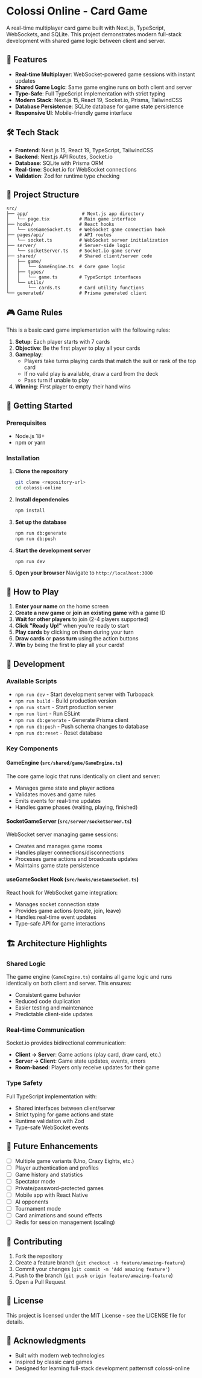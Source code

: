 # Colossi Online - Card Game

A real-time multiplayer card game built with Next.js, TypeScript, WebSockets, and SQLite. This project demonstrates modern full-stack development with shared game logic between client and server.

## 🚀 Features

- **Real-time Multiplayer**: WebSocket-powered game sessions with instant updates
- **Shared Game Logic**: Same game engine runs on both client and server
- **Type-Safe**: Full TypeScript implementation with strict typing
- **Modern Stack**: Next.js 15, React 19, Socket.io, Prisma, TailwindCSS
- **Database Persistence**: SQLite database for game state persistence
- **Responsive UI**: Mobile-friendly game interface

## 🛠️ Tech Stack

- **Frontend**: Next.js 15, React 19, TypeScript, TailwindCSS
- **Backend**: Next.js API Routes, Socket.io
- **Database**: SQLite with Prisma ORM
- **Real-time**: Socket.io for WebSocket connections
- **Validation**: Zod for runtime type checking

## 📁 Project Structure

```
src/
├── app/                    # Next.js app directory
│   └── page.tsx           # Main game interface
├── hooks/                 # React hooks
│   └── useGameSocket.ts   # WebSocket game connection hook
├── pages/api/             # API routes
│   └── socket.ts          # WebSocket server initialization
├── server/                # Server-side logic
│   └── socketServer.ts    # Socket.io game server
├── shared/                # Shared client/server code
│   ├── game/
│   │   └── GameEngine.ts  # Core game logic
│   ├── types/
│   │   └── game.ts        # TypeScript interfaces
│   └── utils/
│       └── cards.ts       # Card utility functions
└── generated/             # Prisma generated client
```

## 🎮 Game Rules

This is a basic card game implementation with the following rules:

1. **Setup**: Each player starts with 7 cards
2. **Objective**: Be the first player to play all your cards
3. **Gameplay**: 
   - Players take turns playing cards that match the suit or rank of the top card
   - If no valid play is available, draw a card from the deck
   - Pass turn if unable to play
4. **Winning**: First player to empty their hand wins

## 🚀 Getting Started

### Prerequisites

- Node.js 18+ 
- npm or yarn

### Installation

1. **Clone the repository**
   ```bash
   git clone <repository-url>
   cd colossi-online
   ```

2. **Install dependencies**
   ```bash
   npm install
   ```

3. **Set up the database**
   ```bash
   npm run db:generate
   npm run db:push
   ```

4. **Start the development server**
   ```bash
   npm run dev
   ```

5. **Open your browser**
   Navigate to `http://localhost:3000`

## 🎯 How to Play

1. **Enter your name** on the home screen
2. **Create a new game** or **join an existing game** with a game ID
3. **Wait for other players** to join (2-4 players supported)
4. **Click "Ready Up!"** when you're ready to start
5. **Play cards** by clicking on them during your turn
6. **Draw cards** or **pass turn** using the action buttons
7. **Win** by being the first to play all your cards!

## 🔧 Development

### Available Scripts

- `npm run dev` - Start development server with Turbopack
- `npm run build` - Build production version
- `npm run start` - Start production server
- `npm run lint` - Run ESLint
- `npm run db:generate` - Generate Prisma client
- `npm run db:push` - Push schema changes to database
- `npm run db:reset` - Reset database

### Key Components

#### GameEngine (`src/shared/game/GameEngine.ts`)
The core game logic that runs identically on client and server:
- Manages game state and player actions
- Validates moves and game rules
- Emits events for real-time updates
- Handles game phases (waiting, playing, finished)

#### SocketGameServer (`src/server/socketServer.ts`)
WebSocket server managing game sessions:
- Creates and manages game rooms
- Handles player connections/disconnections
- Processes game actions and broadcasts updates
- Maintains game state persistence

#### useGameSocket Hook (`src/hooks/useGameSocket.ts`)
React hook for WebSocket game integration:
- Manages socket connection state
- Provides game actions (create, join, leave)
- Handles real-time event updates
- Type-safe API for game interactions

## 🏗️ Architecture Highlights

### Shared Logic
The game engine (`GameEngine.ts`) contains all game logic and runs identically on both client and server. This ensures:
- Consistent game behavior
- Reduced code duplication
- Easier testing and maintenance
- Predictable client-side updates

### Real-time Communication
Socket.io provides bidirectional communication:
- **Client → Server**: Game actions (play card, draw card, etc.)
- **Server → Client**: Game state updates, events, errors
- **Room-based**: Players only receive updates for their game

### Type Safety
Full TypeScript implementation with:
- Shared interfaces between client/server
- Strict typing for game actions and state
- Runtime validation with Zod
- Type-safe WebSocket events

## 🔮 Future Enhancements

- [ ] Multiple game variants (Uno, Crazy Eights, etc.)
- [ ] Player authentication and profiles
- [ ] Game history and statistics
- [ ] Spectator mode
- [ ] Private/password-protected games
- [ ] Mobile app with React Native
- [ ] AI opponents
- [ ] Tournament mode
- [ ] Card animations and sound effects
- [ ] Redis for session management (scaling)

## 🤝 Contributing

1. Fork the repository
2. Create a feature branch (`git checkout -b feature/amazing-feature`)
3. Commit your changes (`git commit -m 'Add amazing feature'`)
4. Push to the branch (`git push origin feature/amazing-feature`)
5. Open a Pull Request

## 📝 License

This project is licensed under the MIT License - see the LICENSE file for details.

## 🙏 Acknowledgments

- Built with modern web technologies
- Inspired by classic card games
- Designed for learning full-stack development patterns# colossi-online
